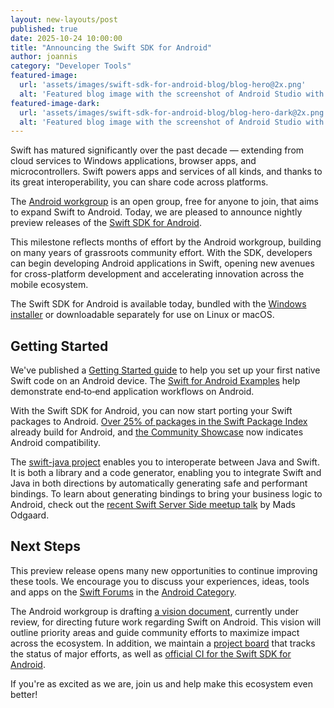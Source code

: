 ```yaml
---
layout: new-layouts/post
published: true
date: 2025-10-24 10:00:00
title: "Announcing the Swift SDK for Android"
author: joannis
category: "Developer Tools"
featured-image:
  url: 'assets/images/swift-sdk-for-android-blog/blog-hero@2x.png'
  alt: 'Featured blog image with the screenshot of Android Studio with Swift code'
featured-image-dark:
  url: 'assets/images/swift-sdk-for-android-blog/blog-hero-dark@2x.png'
  alt: 'Featured blog image with the screenshot of Android Studio with Swift code'
---
```


Swift has matured significantly over the past decade — extending from cloud services to Windows applications, browser apps, and microcontrollers. Swift powers apps and services of all kinds, and thanks to its great interoperability, you can share code across platforms.

The [Android workgroup](/android-workgroup/) is an open group, free for anyone to join, that aims to expand Swift to Android. Today, we are pleased to announce nightly preview releases of the [Swift SDK for Android](/install).

This milestone reflects months of effort by the Android workgroup, building on many years of grassroots community effort. With the SDK, developers can begin developing Android applications in Swift, opening new avenues for cross-platform development and accelerating innovation across the mobile ecosystem.

The Swift SDK for Android is available today, bundled with the [Windows installer](/install/windows/) or downloadable separately for use on Linux or macOS.

## Getting Started

We've published a [Getting Started guide](/documentation/articles/swift-sdk-for-android-getting-started.html) to help you set up your first native Swift code on an Android device. The [Swift for Android Examples](https://github.com/swiftlang/swift-android-examples) help demonstrate end‑to‑end application workflows on Android.

With the Swift SDK for Android, you can now start porting your Swift packages to Android. [Over 25% of packages in the Swift Package Index](https://swiftpackageindex.com/blog/adding-wasm-and-android-compatibility-testing) already build for Android, and [the Community Showcase](/packages/showcase.html) now indicates Android compatibility.

The [swift-java project](https://github.com/swiftlang/swift-java) enables you to interoperate between Java and Swift. It is both a library and a code generator, enabling you to integrate Swift and Java in both directions by automatically generating safe and performant bindings. To learn about generating bindings to bring your business logic to Android, check out the [recent Swift Server Side meetup talk](https://www.youtube.com/watch?v=96IQAA7Nl8E&t=982s) by Mads Odgaard.

## Next Steps

This preview release opens many new opportunities to continue improving these tools. We encourage you to discuss your experiences, ideas, tools and apps on the [Swift Forums](https://forums.swift.org) in the [Android Category](https://forums.swift.org/c/platform/android/115).

The Android workgroup is drafting [a vision document](https://github.com/swiftlang/swift-evolution/pull/2946), currently under review, for directing future work regarding Swift on Android. This vision will outline priority areas and guide community efforts to maximize impact across the ecosystem. In addition, we maintain a [project board](https://github.com/orgs/swiftlang/projects/17) that tracks the status of major efforts, as well as [official CI for the Swift SDK for Android](https://ci.swift.org/job/oss-swift-package-swift-sdk-for-android/).

If you're as excited as we are, join us and help make this ecosystem even better!